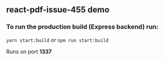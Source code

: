 ## react-pdf-issue-455 demo

### To run the production build (Express backend) run:

`yarn start:build`
_or_
`npm run start:build`

Runs on port **1337**